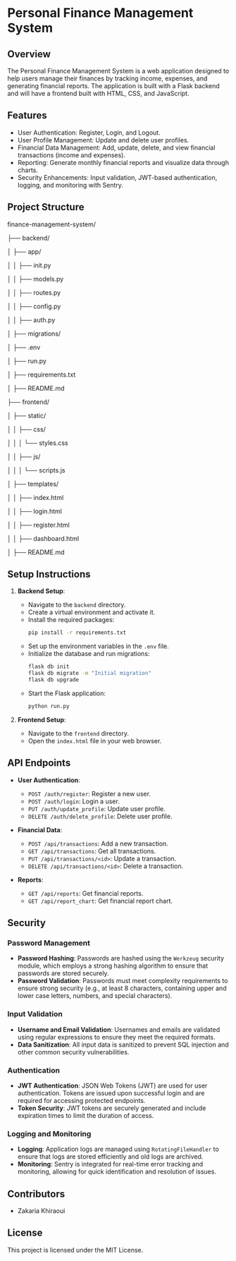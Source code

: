 # Personal Finance Management System

## Overview

The Personal Finance Management System is a web application designed to help users manage their finances by tracking income, expenses, and generating financial reports. The application is built with a Flask backend and will have a frontend built with HTML, CSS, and JavaScript.

## Features

- User Authentication: Register, Login, and Logout.
- User Profile Management: Update and delete user profiles.
- Financial Data Management: Add, update, delete, and view financial transactions (income and expenses).
- Reporting: Generate monthly financial reports and visualize data through charts.
- Security Enhancements: Input validation, JWT-based authentication, logging, and monitoring with Sentry.

## Project Structure

finance-management-system/

├── backend/

│ ├── app/

│ │ ├── init.py

│ │ ├── models.py

│ │ ├── routes.py

│ │ ├── config.py

│ │ ├── auth.py

│ ├── migrations/

│ ├── .env

│ ├── run.py

│ ├── requirements.txt

│ ├── README.md

├── frontend/

│ ├── static/

│ │ ├── css/

│ │ │ └── styles.css

│ │ ├── js/

│ │ │ └── scripts.js

│ ├── templates/

│ │ ├── index.html

│ │ ├── login.html

│ │ ├── register.html

│ │ ├── dashboard.html

│ ├── README.md



## Setup Instructions

1. **Backend Setup**:
   - Navigate to the `backend` directory.
   - Create a virtual environment and activate it.
   - Install the required packages:
     ```bash
     pip install -r requirements.txt
     ```
   - Set up the environment variables in the `.env` file.
   - Initialize the database and run migrations:
     ```bash
     flask db init
     flask db migrate -m "Initial migration"
     flask db upgrade
     ```
   - Start the Flask application:
     ```bash
     python run.py
     ```

2. **Frontend Setup**:
   - Navigate to the `frontend` directory.
   - Open the `index.html` file in your web browser.

## API Endpoints

- **User Authentication**:
  - `POST /auth/register`: Register a new user.
  - `POST /auth/login`: Login a user.
  - `PUT /auth/update_profile`: Update user profile.
  - `DELETE /auth/delete_profile`: Delete user profile.

- **Financial Data**:
  - `POST /api/transactions`: Add a new transaction.
  - `GET /api/transactions`: Get all transactions.
  - `PUT /api/transactions/<id>`: Update a transaction.
  - `DELETE /api/transactions/<id>`: Delete a transaction.

- **Reports**:
  - `GET /api/reports`: Get financial reports.
  - `GET /api/report_chart`: Get financial report chart.


## Security

### Password Management
- **Password Hashing**: Passwords are hashed using the `Werkzeug` security module, which employs a strong hashing algorithm to ensure that passwords are stored securely.
- **Password Validation**: Passwords must meet complexity requirements to ensure strong security (e.g., at least 8 characters, containing upper and lower case letters, numbers, and special characters).

### Input Validation
- **Username and Email Validation**: Usernames and emails are validated using regular expressions to ensure they meet the required formats.
- **Data Sanitization**: All input data is sanitized to prevent SQL injection and other common security vulnerabilities.

### Authentication
- **JWT Authentication**: JSON Web Tokens (JWT) are used for user authentication. Tokens are issued upon successful login and are required for accessing protected endpoints.
- **Token Security**: JWT tokens are securely generated and include expiration times to limit the duration of access.

### Logging and Monitoring
- **Logging**: Application logs are managed using `RotatingFileHandler` to ensure that logs are stored efficiently and old logs are archived.
- **Monitoring**: Sentry is integrated for real-time error tracking and monitoring, allowing for quick identification and resolution of issues.


## Contributors

- Zakaria Khiraoui

## License

This project is licensed under the MIT License.
